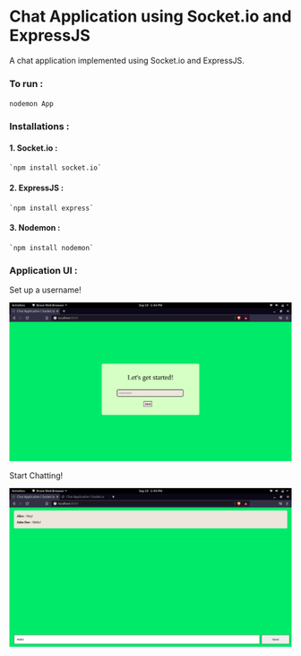 # Chat Application using Socket.io and ExpressJS

A chat application implemented using Socket.io and ExpressJS.

### To run :

`nodemon App`

### Installations :

#### 1. Socket.io : 

    `npm install socket.io`

#### 2. ExpressJS :

    `npm install express`

#### 3. Nodemon :

    `npm install nodemon`

### Application UI :

Set up a username!

![Screenshot-1](Chat-Application-Screenshot-2.png)

Start Chatting!

![Screenshot-1](Chat-Application-Screenshot-1.png)

